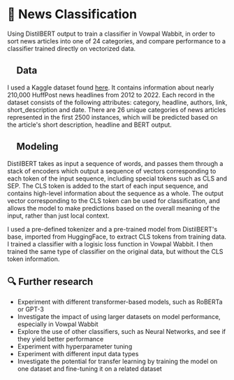# 📰 News Classification

Using DistilBERT output to train a classifier in Vowpal Wabbit, in order to sort news articles into one of 24 categories, and compare performance to a classifier trained directly on vectorized data.

## <img src="https://i.imgur.com/S7Um8RF.png" width="16px"> Data

I used a Kaggle dataset found [here]('https://www.kaggle.com/datasets/rmisra/news-category-dataset'). It contains information about nearly 210,000 HuffPost news headlines from 2012 to 2022. Each record in the dataset consists of the following attributes: category, headline, authors, link, short_description and date. There are 26 unique categories of news articles represented in the first 2500 instances, which will be predicted based on the article's short description, headline and BERT output.

## <img src="https://i.imgur.com/pjiwkDp.png" width="16px"> Modeling

DistilBERT takes as input a sequence of words, and passes them through a stack of encoders which output a sequence of vectors corresponding to each token of the input sequence, including special tokens such as CLS and SEP. The CLS token is added to the start of each input sequence, and contains high-level information about the sequence as a whole. The output vector corresponding to the CLS token can be used for classification, and allows the model to make predictions based on the overall meaning of the input, rather than just local context.

I used a pre-defined tokenizer and a pre-trained model from DistilBERT's base, imported from HuggingFace, to extract CLS tokens from training data. I trained a classifier with a logisic loss function in Vowpal Wabbit. I then trained the same type of classifier on the original data, but without the CLS token information.

## 🔍 Further research
* Experiment with different transformer-based models, such as RoBERTa or GPT-3
* Investigate the impact of using larger datasets on model performance, especially in Vowpal Wabbit
* Explore the use of other classifiers, such as Neural Networks, and see if they yield better performance
* Experiment with hyperparameter tuning
* Experiment with different input data types
* Investigate the potential for transfer learning by training the model on one dataset and fine-tuning it on a related dataset

